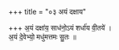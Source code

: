 +++
title = "०३ अयं दक्षाय"

+++
अ॒यं दक्षा॑य॒ साध॑नो॒ऽयं शर्धा॑य वी॒तये॑ ।  
अ॒यं दे॒वेभ्यो॒ मधु॑मत्तमः सु॒तः ॥
